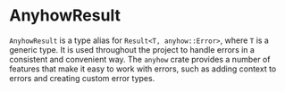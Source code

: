 # AnyhowResult

`AnyhowResult` is a type alias for `Result<T, anyhow::Error>`, where `T` is a generic type. It is used throughout the project to handle errors in a consistent and convenient way. The `anyhow` crate provides a number of features that make it easy to work with errors, such as adding context to errors and creating custom error types.
